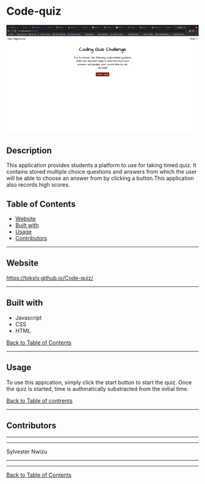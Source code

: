 # Code-quiz
![Screenshot of tech-blog](images/screenShot.png)

## Description

This application provides students a platform to use for taking timed quiz. It contains stored multiple choice questions and answers from which the user will be able to choose an answer from by clicking a button.This application also records high scores.

## Table of Contents

- [Website](#website)
- [Built with](#built-with)
- [Usage](#usage)
- [Contributors](#contributors)

---

## Website

https://toksly.github.io/Code-quiz/

---

## Built with

- Javascript
- CSS
- HTML


[Back to Table of Contents](#table-of-contents)

---

## Usage

To use this appication, simply click the start button to start the quiz. Once the quiz is started, time is authmatically substracted from the initial time.

[Back to Table of contrents](#table-of-contents)

---

## Contributors

---
---

Sylvester Nwizu

---
---

[Back to Table of Contents](#table-of-contents)







